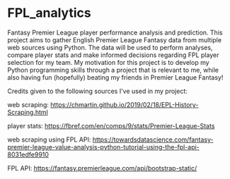 # FPL_analytics
Fantasy Premier League player performance analysis and prediction.
This project aims to gather English Premier League Fantasy data from multiple web sources using Python. 
The data will be used to perform analyses, compare player stats and make informed decisions regarding FPL player selection for my team.
My motivation for this project is to develop my Python programming skills through a project that is relevant to me, 
while also having fun (hopefully) beating my friends in Premier League Fantasy!

Credits given to the following sources I've used in my project:

web scraping: https://chmartin.github.io/2019/02/18/EPL-History-Scraping.html

player stats: https://fbref.com/en/comps/9/stats/Premier-League-Stats

web scraping using FPL API: https://towardsdatascience.com/fantasy-premier-league-value-analysis-python-tutorial-using-the-fpl-api-8031edfe9910

FPL API: https://fantasy.premierleague.com/api/bootstrap-static/
